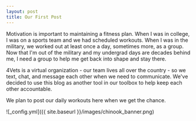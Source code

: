 ```yaml
---
layout: post
title: Our First Post
---
```


Motivation is important to maintaining a fitness plan. When I was in college, I was on a sports team and we had scheduled workouts. When I was in the military, we worked out at least once a day, sometimes more, as a group. Now that I'm out of the military and my undergrad days are decades behind me, I need a group to help me get back into shape and stay there.

4Vets is a virtual organization - our team lives all over the country - so we text, chat, and message each other when we need to communicate. We've decided to use this blog as another tool in our toolbox to help keep each other accountable.

We plan to post our daily workouts here when we get the chance.

![_config.yml]({{ site.baseurl }}/images/chinook_banner.png)
